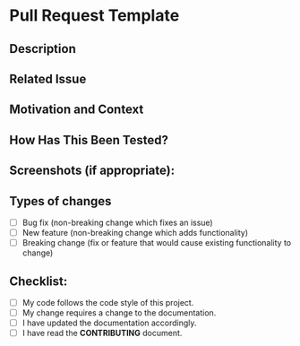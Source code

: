 # Pull Request Template

## Description
[//]: # (Provide a description of the changes proposed in the pull request)

## Related Issue
[//]: # (This project only accepts pull requests related to open issues)
[//]: # (If suggesting a new feature or change, please discuss it in an issue first)
[//]: # (If fixing a bug, there should be an issue describing it with steps to reproduce)
[//]: # (Please link to the issue here)

## Motivation and Context
[//]: # (Why is this change required? What problem does it solve?)

## How Has This Been Tested?
[//]: # (Please describe in detail how you tested your changes)
[//]: # (Include details of your testing environment, and the tests you ran to)
[//]: # (see how your change affects other areas of the code, etc.)

## Screenshots (if appropriate):

## Types of changes
[//]: # (What types of changes does your code introduce? Put an `x` in all the boxes that apply)
- [ ] Bug fix (non-breaking change which fixes an issue)
- [ ] New feature (non-breaking change which adds functionality)
- [ ] Breaking change (fix or feature that would cause existing functionality to change)

## Checklist:
[//]: # (Go over all the following points, and put an `x` in all the boxes that apply)
[//]: # (If you're unsure about any of these, don't hesitate to ask. We're here to help!)
- [ ] My code follows the code style of this project.
- [ ] My change requires a change to the documentation.
- [ ] I have updated the documentation accordingly.
- [ ] I have read the **CONTRIBUTING** document.
